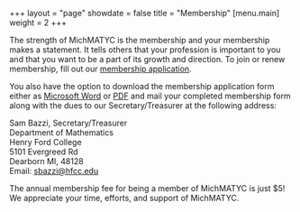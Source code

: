 +++
layout = "page"
showdate = false
title = "Membership"
[menu.main]
weight = 2
+++

The strength of MichMATYC is the membership and your membership makes a statement. It tells others that your profession is important to you and that you want to be a part of its growth and direction. To join or renew membership, fill out our [membership application](https://docs.google.com/forms/d/1BvfadG2g2hn7knYdHBIJDUH3ewkWLdBye-sJSbw9PEw). 

You also have the option to download the membership application form either as [Microsoft Word](http://www.michmatyc.org/Membership%20Application%20form/memberform.doc) or [PDF](http://www.michmatyc.org/Membership%20Application%20form/memberform.pdf) and mail your completed membership form along with the dues to our Secretary/Treasurer at the following address:

Sam Bazzi, Secretary/Treasurer<br>
Department of Mathematics<br>
Henry Ford College<br>
5101 Evergreed Rd<br>
Dearborn MI, 48128<br>
Email: [sbazzi@hfcc.edu](mailto:sbazzi@hfcc.edu)

The annual membership fee for being a member of MichMATYC is just $5! We appreciate your time, efforts, and support of MichMATYC.